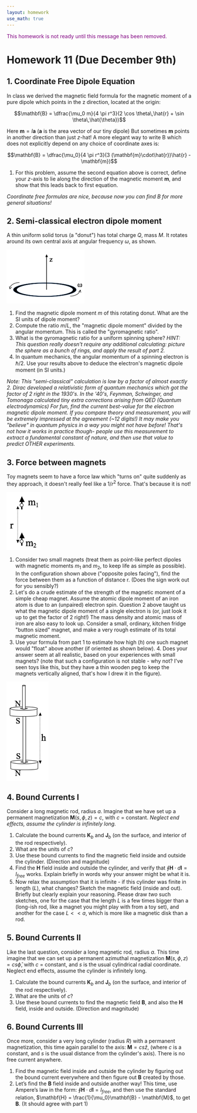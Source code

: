 ```yaml
---
layout: homework
use_math: true
---
```


<p style="color:purple">This homework is not ready until this message has been removed.</p>

# Homework 11 (Due December 9th)

## 1. Coordinate Free Dipole Equation

In class we derived the magnetic field formula for the magnetic moment of a pure dipole which points in the z direction, located at the origin:   

$$\mathbf{B} = \dfrac{\mu_0 m}{4 \pi r^3}(2 \cos \theta\,\hat{r} + \sin \theta\,\hat{\theta})$$

Here $\mathbf{m}=I\mathbf{a}$ ($\mathbf{a}$ is the area vector of our tiny dipole) But sometimes $\mathbf{m}$ points in another direction than just $z$-hat! A more elegant way to write B which does not explicitly depend on any choice of coordinate axes is:

$$\mathbf{B} = \dfrac{\mu_0}{4 \pi r^3}(3 (\mathbf{m}\cdot\hat{r})\hat{r} - \mathbf{m})$$

1. For this problem, assume the second equation above is correct, define your $z$-axis to lie along the direction of the magnetic moment $\mathbf{m}$, and show that this leads back to first equation.   

*Coordinate free formulas are nice, because now you can find B for more general situations!*

## 2. Semi-classical electron dipole moment


A thin uniform solid torus (a "donut") has total charge $Q$, mass $M$. It rotates around its own central axis at angular frequency $\omega$, as shown.

![Spinning Donut](./images/hw11/spinning_donut.png)


1. Find the magnetic dipole moment $m$ of this rotating donut. What are the SI units of dipole moment?
2. Compute the ratio $m/L$, the "magnetic dipole moment" divided by the angular momentum. This is called the "gyromagnetic ratio".
3. What is the gyromagnetic ratio for a uniform spinning sphere? *HINT: This question really doesn't require any additional calculating: picture the sphere as a bunch of rings, and apply the result of part 2.*
4. In quantum mechanics, the angular momentum of a spinning electron is $\hbar/2$. Use your results above to deduce the electron's magnetic dipole moment (in SI units.)

*Note: This "semi-classical" calculation is low by a factor of almost exactly 2. Dirac developed a relativistic form of quantum mechanics which got the factor of 2 right in the 1930's. In the '40's,  Feynman, Schwinger, and Tomonaga calculated tiny extra corrections arising from QED (Quantum electrodynamics) For fun, find the current best-value for the electron magnetic dipole moment. If you compare theory and measurement, you will be extremely impressed at the agreement (~12 digits!)  It may make you "believe" in quantum physics in a way you might not have before! That's not how it works in practice though- people use this measurement to extract a fundamental constant of nature, and then use that value to predict OTHER experiments.*

## 3. Force between magnets

Toy magnets seem to have a force law which "turns on" quite suddenly as they approach, it doesn't really feel like a $1/r^2$ force. That's because it is not!

![Two magnetic dipoles](./images/hw11/two_mag_dipoles.png)

1. Consider two small magnets (treat them as point-like perfect dipoles with magnetic moments $m_1$ and $m_2$, to keep life as simple as possible). In the configuration shown above ("opposite poles facing"), find the force between them as a function of distance r.  (Does the sign work out for you sensibly?)
2. Let's do a crude estimate of the strength of the magnetic moment of a simple cheap magnet.  Assume the atomic dipole moment of an iron atom is due to an (unpaired) electron spin. Question 2 above taught us what the magnetic dipole moment of a single electron is (or, just look it up to get the factor of 2 right!) The mass density and atomic mass of iron are also easy to look up. Consider a small, ordinary, kitchen fridge "button sized" magnet, and make a very rough estimate of its total magnetic moment.
3. Use your formula from part 1 to estimate how high ($h$) one such magnet would "float" above another (if oriented as shown below). 4. Does your answer seem at all realistic, based on your experiences with small magnets? (note that such a configuration is not stable - why not? I've seen toys like this, but they have a thin wooden peg to keep the magnets vertically aligned, that's how I drew it in the figure).

![Two toy magnets](./images/hw11/two_magnets.png)


## 4. Bound Currents I

Consider a long magnetic rod, radius $a$. Imagine that we have set up a permanent magnetization $\mathbf{M}(s,\phi,z) = c$, with $c$ = constant.  *Neglect end effects, assume the cylinder is infinitely long.*

1. Calculate the bound currents $\mathbf{K}_b$ and $\mathbf{J}_b$ (on the surface, and interior of the rod respectively).  
2. What are the units of $c$?
3. Use these bound currents to find the magnetic field inside and outside the cylinder. (Direction and magnitude)
4. Find the $\mathbf{H}$ field inside and outside the cylinder, and verify that $\oint \mathbf{H} \cdot d\mathbf{l} = I_{free}$ works. Explain briefly in words why your answer might be what it is.
6. Now relax the assumption that it is infinite - if this cylinder was finite in length ($L$), what changes? Sketch the magnetic field (inside and out). Briefly but clearly explain your reasoning.
Please draw *two* such sketches, one for the case that the length $L$ is a few times bigger than a (long-ish rod, like a magnet you might play with from a toy set),  and another for the case $L<<a$, which is more like a magnetic disk than a rod.

## 5. Bound Currents II
Like the last question, consider a long magnetic rod, radius $a$.  This time imagine that we can set up a permanent azimuthal magnetization $\mathbf{M}(s,\phi,z) = c s \hat{\phi}$, with $c$ = constant, and $s$ is the usual cylindrical radial coordinate.  Neglect end effects, assume the cylinder is infinitely long.

1. Calculate the bound currents $\mathbf{K}_b$ and $\mathbf{J}_b$ (on the surface, and interior of the rod respectively).
2. What are the units of $c$?
3. Use these bound currents to find the magnetic field $\mathbf{B}$, and also the $\mathbf{H}$ field, inside and outside. (Direction and magnitude)

## 6. Bound Currents III
Once more, consider a very long cylinder (radius $R$) with a permanent magnetization, this time  again parallel to the axis: $\mathbf{M} = c s \hat{z}$, (where $c$ is a constant, and $s$ is the usual distance from the cylinder's axis).  There is no free current anywhere.  

1. Find the magnetic field inside and outside the cylinder by figuring out the bound current everywhere and then figure out $\mathbf{B}$ created by those.
2. Let’s find the $\mathbf{B}$ field inside and outside another way! This time, use Ampere’s law in the form: $\oint \mathbf{H} \cdot d\mathbf{l} = I_{free}$, and then use the standard relation, $\mathbf{H} = \frac{1}{\mu_0}\mathbf{B} - \mathbf{M}$, to get $\mathbf{B}$. (It should agree with part 1)
